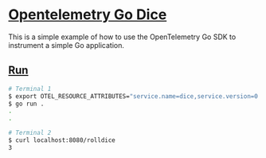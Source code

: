 # [Opentelemetry Go Dice](https://opentelemetry.io/docs/languages/go/getting-started)

This is a simple example of how to use the OpenTelemetry Go SDK to instrument a simple Go application.

## [Run](https://opentelemetry.io/docs/languages/go/getting-started/#run-the-application)

```bash
# Terminal 1
$ export OTEL_RESOURCE_ATTRIBUTES="service.name=dice,service.version=0.1.0"
$ go run .
.
.

# Terminal 2
$ curl localhost:8080/rolldice
3

```

